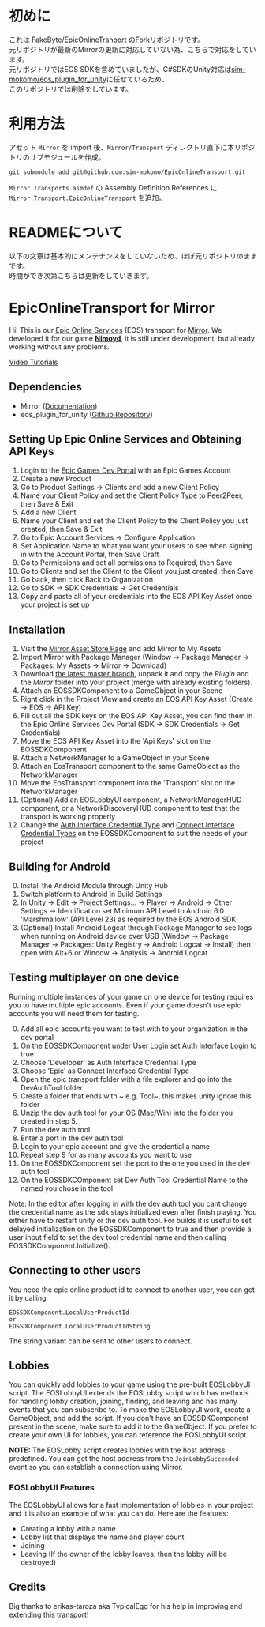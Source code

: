 # 初めに

これは [FakeByte/EpicOnlineTranport](https://github.com/FakeByte/EpicOnlineTransport) のForkリポジトリです。  
元リポジトリが最新のMirrorの更新に対応していない為、こちらで対応をしています。  
元リポジトリではEOS SDKを含めていましたが、C#SDKのUnity対応は[sim-mokomo/eos_plugin_for_unity](https://github.com/sim-mokomo/eos_plugin_for_unity)に任せているため、  
このリポジトリでは削除をしています。

# 利用方法

アセット `Mirror` を import 後、`Mirror/Transport` ディレクトリ直下に本リポジトリのサブモジュールを作成。

```
git submodule add git@github.com:sim-mokomo/EpicOnlineTransport.git
```

`Mirror.Transports.asmdef` の Assembly Definition References に `Mirror.Transport.EpicOnlineTransport` を追加。 


# READMEについて

以下の文章は基本的にメンテナンスをしていないため、ほぼ元リポジトリのままです。  
時間ができ次第こちらは更新をしていきます。

# EpicOnlineTransport for Mirror

Hi! 
This is our [Epic Online Services](https://dev.epicgames.com/en-US/services) (EOS) transport for [Mirror](https://github.com/vis2k/Mirror). We developed it for our game **[Nimoyd](https://www.nimoyd.com/)**, it is still under development, but already working without any problems.

[Video Tutorials](https://youtube.com/playlist?list=PLMS9RDQ9ar-dQuAjG8KOBpwhBZa1V7y2_)

## Dependencies
- Mirror ([Documentation](https://mirror-networking.gitbook.io/docs/))
- eos_plugin_for_unity ([Github Repository](https://github.com/PlayEveryWare/eos_plugin_for_unity))


## Setting Up Epic Online Services and Obtaining API Keys
1. Login to the [Epic Games Dev Portal](https://dev.epicgames.com/portal) with an Epic Games Account
2. Create a new Product
3. Go to Product Settings -> Clients and add a new Client Policy
4. Name your Client Policy and set the Client Policy Type to Peer2Peer, then Save & Exit
5. Add a new Client
6. Name your Client and set the Client Policy to the Client Policy you just created, then Save & Exit
7. Go to Epic Account Services -> Configure Application
8. Set Application Name to what you want your users to see when signing in with the Account Portal, then Save Draft
9. Go to Permissions and set all permissions to Required, then Save
10. Go to Clients and set the Client to the Client you just created, then Save
11. Go back, then click Back to Organization
12. Go to SDK -> SDK Credentials -> Get Credentials
13. Copy and paste all of your credentials into the EOS API Key Asset once your project is set up

## Installation
1. Visit the [Mirror Asset Store Page](https://assetstore.unity.com/packages/tools/network/mirror-129321) and add Mirror to My Assets
2. Import Mirror with Package Manager (Window -> Package Manager -> Packages: My Assets -> Mirror -> Download)
3. Download [the latest master branch](https://github.com/FakeByte/EpicOnlineTransport/archive/refs/heads/master.zip), unpack it and copy the *Plugin* and the *Mirror* folder into your project (merge with already existing folders).
4. Attach an EOSSDKComponent to a GameObject in your Scene
5. Right click in the Project View and create an EOS API Key Asset (Create -> EOS -> API Key)
6. Fill out all the SDK keys on the EOS API Key Asset, you can find them in the Epic Online Services Dev Portal (SDK -> SDK Credentials -> Get Credentials)
7. Move the EOS API Key Asset into the 'Api Keys' slot on the EOSSDKComponent
8. Attach a NetworkManager to a GameObject in your Scene
9. Attach an EosTransport component to the same GameObject as the NetworkManager
10. Move the EosTransport component into the 'Transport' slot on the NetworkManager
11. (Optional) Add an EOSLobbyUI component, a NetworkManagerHUD component, or a NetworkDiscoveryHUD component to test that the transport is working properly
12. Change the [Auth Interface Credential Type](https://dev.epicgames.com/docs/services/en-US/API/Members/Enums/Auth/EOS_ELoginCredentialType/index.html) and [Connect Interface Credential Types](https://dev.epicgames.com/docs/services/en-US/API/Members/Enums/NoInterface/EOS_EExternalCredentialType/index.html) on the EOSSDKComponent to suit the needs of your project

## Building for Android
0. Install the Android Module through Unity Hub
1. Switch platform to Android in Build Settings
2. In Unity -> Edit -> Project Settings... -> Player -> Android -> Other Settings -> Identification set Minimum API Level to Android 6.0 'Marshmallow' (API Level 23) as required by the EOS Android SDK
3. (Optional) Install Android Logcat through Package Manager to see logs when running on Android device over USB (Window -> Package Manager -> Packages: Unity Registry -> Android Logcat -> Install) then open with Alt+6 or Window -> Analysis -> Android Logcat

## Testing multiplayer on one device
Running multiple instances of your game on one device for testing requires you to have multiple epic accounts.
Even if your game doesn't use epic accounts you will need them for testing.

0. Add all epic accounts you want to test with to your organization in the dev portal
1. On the EOSSDKComponent under User Login set Auth Interface Login to true
2. Choose 'Developer' as Auth Interface Credential Type
3. Choose 'Epic' as Connect Interface Credential Type
4. Open the epic transport folder with a file explorer and go into the DevAuthTool folder
5. Create a folder that ends with ~ e.g. Tool~, this makes unity ignore this folder
6. Unzip the dev auth tool for your OS (Mac/Win) into the folder you created in step 5.
7. Run the dev auth tool 
8. Enter a port in the dev auth tool
9. Login to your epic account and give the credential a name
10. Repeat step 9 for as many accounts you want to use
11. On the EOSSDKComponent set the port to the one you used in the dev auth tool
12. On the EOSSDKCOmponent set Dev Auth Tool Credential Name to the named you chose in the tool

Note: In the editor after logging in with the dev auth tool you cant change the credential name as the sdk stays initialized even after finish playing. You either have to restart unity or the dev auth tool. For builds it is useful to set delayed initialization on the EOSSDKComponent to true and then provide a user input field to set the dev tool credential name and then calling EOSSDKComponent.Initialize().

## Connecting to other users

You need the epic online product id to connect to another user, you can get it by calling:

    EOSSDKComponent.LocalUserProductId
    or
    EOSSDKComponent.LocalUserProductIdString
The string variant can be sent to other users to connect.

## Lobbies

You can quickly add lobbies to your game using the pre-built EOSLobbyUI script. The EOSLobbyUI extends the EOSLobby script which has methods for handling lobby creation, joining, finding, and leaving and has many events that you can subscribe to. To make the EOSLobbyUI work, create a GameObject, and add the script. If you don't have an EOSSDKComponent present in the scene, make sure to add it to the GameObject. If you prefer to create your own UI for lobbies, you can reference the EOSLobbyUI script.

**NOTE:** The EOSLobby script creates lobbies with the host address predefined. You can get the host address from the ``JoinLobbySucceeded`` event so you can establish a connection using Mirror.

### EOSLobbyUI Features

The EOSLobbyUI allows for a fast implementation of lobbies in your project and it is also an example of what you can do.
Here are the features:
- Creating a lobby with a name
- Lobby list that displays the name and player count
- Joining
- Leaving (If the owner of the lobby leaves, then the lobby will be destroyed)

## Credits
Big thanks to erikas-taroza aka TypicalEgg for his help in improving and extending this transport!
